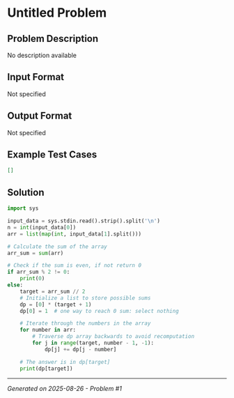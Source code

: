 # Untitled Problem

## Problem Description
No description available

## Input Format
Not specified

## Output Format
Not specified

## Example Test Cases
```json
[]
```

## Solution
```python
import sys

input_data = sys.stdin.read().strip().split('\n')
n = int(input_data[0])
arr = list(map(int, input_data[1].split()))

# Calculate the sum of the array
arr_sum = sum(arr)

# Check if the sum is even, if not return 0
if arr_sum % 2 != 0:
    print(0)
else:
    target = arr_sum // 2
    # Initialize a list to store possible sums
    dp = [0] * (target + 1)
    dp[0] = 1  # one way to reach 0 sum: select nothing

    # Iterate through the numbers in the array
    for number in arr:
        # Traverse dp array backwards to avoid recomputation
        for j in range(target, number - 1, -1):
            dp[j] += dp[j - number]

    # The answer is in dp[target]
    print(dp[target])
```

---
*Generated on 2025-08-26 - Problem #1*